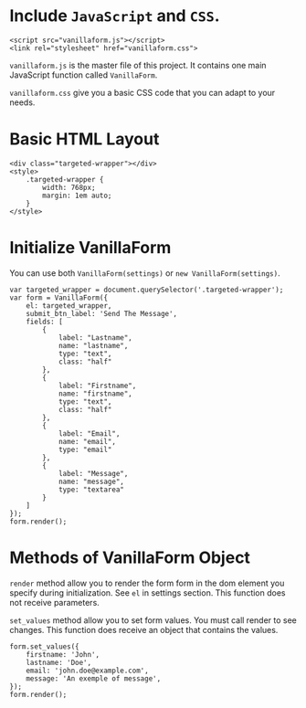 # Include `JavaScript` and `CSS`.

```
<script src="vanillaform.js"></script>
<link rel="stylesheet" href="vanillaform.css">
```

`vanillaform.js` is the master file of this project. It contains one main JavaScript function called `VanillaForm`.

`vanillaform.css` give you a basic CSS code that you can adapt to your needs.

# Basic HTML Layout

```
<div class="targeted-wrapper"></div>
<style>
    .targeted-wrapper { 
        width: 768px;
        margin: 1em auto;
    }
</style>
```

# Initialize VanillaForm

You can use both `VanillaForm(settings)` or `new VanillaForm(settings)`.

```
var targeted_wrapper = document.querySelector('.targeted-wrapper');
var form = VanillaForm({
    el: targeted_wrapper,
    submit_btn_label: 'Send The Message',
    fields: [
        {
            label: "Lastname",
            name: "lastname",
            type: "text",
            class: "half"
        },
        {
            label: "Firstname",
            name: "firstname",
            type: "text",
            class: "half"
        },
        {
            label: "Email",
            name: "email",
            type: "email"
        },
        {
            label: "Message",
            name: "message",
            type: "textarea"
        }
    ]
});
form.render();
```

# Methods of VanillaForm Object

`render` method allow you to render the form form in the dom element you specify during initialization. See `el` in settings section. This function does not receive parameters.

`set_values` method allow you to set form values. You must call render to see changes. This function does receive an object that contains the values.

```
form.set_values({
    firstname: 'John',
    lastname: 'Doe',
    email: 'john.doe@example.com',
    message: 'An exemple of message',
});
form.render();
```






